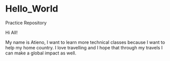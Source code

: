 # Hello_World
Practice Repository

Hi All!

My name is Atieno, I want to learn more technical classes because I want to help my home country. 
I love travelling and I hope that through my travels I can make a global impact as well.
